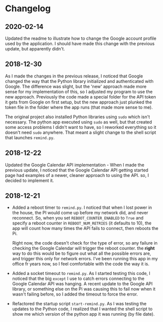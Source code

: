 # Changelog

## 2020-02-14

Updated the readme to illustrate how to change the Google account profile used by the application. I should have made this change with the previous update, but apparently didn't.

## 2018-12-30

As I made the changes in the previous release, I noticed that Google changed the way that the Python library initialized and authenticated with Google. The difference was slight, but the 'new' approach made more sense for my implementation of this, so I adjusted my program to use the new approach. Previously the code made a special folder for the API token it gets from Google on first setup, but the new approach just plunked the token file in the folder where the app runs (that made more sense to me). 

The original project also installed Python libraries using `sudo` which isn't necessary. The python app executed using `sudo` as well, but that created some access problems I didn't want to have, so I reworked everything so it doesn't need `sudo` anywhere. That meant a slight change to the shell script that launches `remind.py`.  

## 2018-12-22

Updated the Google Calendar API implementation - When I made the previous update, I noticed that the Google Calendar API getting started page had examples of a newer, cleaner approach to using the API. so, I decided to implement it. 

## 2018-12-21

- Added a reboot timer to `remind.py`. I noticed that when I lost power in the house, the PI would come up before my network did, and never reconnect. So, when you set `REBOOT_COUNTER_ENABLED` to `True` and specify a reboot counter in `REBOOT_NUM_RETRIES` (it defaults to 10), the app will count how many times the API fails to connect, then reboots the Pi.
 
    Right now, the code doesn't check for the type of error, so any failure in checking the Google Calendar will trigger the reboot counter. the **right** way to do this would be to figure out what all the possible errors are, and trigger this only for network errors. I've been running this app in my office fr years now, so I feel comfortable with the code the way it is. 

- Added a socket timeout to `remind.py`. As I started testing this code, I noticed that the big `except` I use to catch errors connecting to the Google Calendar API was hanging. A recent update to the Google API library, or something else on the Pi was causing this to fail now when it wasn't failing before, so I added the timeout to force the error.
    
- Refactored the startup script `start-remind.py`. As I was testing the updates to the Python code, I realized that I wanted the shell script to show me which *version* of the python app it was running (by file date).  

